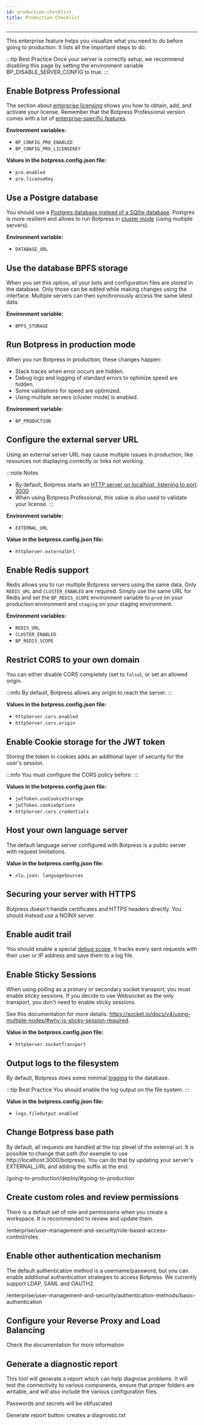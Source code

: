 ```yaml
---
id: production-checklist
title: Production Checklist
---
```


--------------------

This enterprise feature helps you visualize what you need to do before going to production. It lists all the important steps to do:

:::tip Best Practice
Once your server is correctly setup, we recommend disabling this page by setting the environment variable BP_DISABLE_SERVER_CONFIG to true.
:::

## Enable Botpress Professional

The section about [enterprise licensing](/enterprise/licensing/enterprise-licensing) shows you how to obtain, add, and activate your license. Remember that the Botpress Professional version comes with a lot of [enterprise-specific features](/overview/features#enterprise-specific-features). 

**Environment variables:**
- `BP_CONFIG_PRO_ENABLED`
- `BP_CONFIG_PRO_LICENSEKEY`

**Values in the botpress.config.json file:**
- `pro.enabled`
- `pro.licenseKey`

## Use a Postgre database

You should use a [Postgres database instead of a SQlite database](/building-chatbots/developers/database#how-to-switch-from-sqlite-to-postgressql). Postgres is more resilient and allows to run Botpress in [cluster mode](/going-to-production/deploy/enterprise-scaling) (using multiple servers).

**Environment variable:**
- `DATABASE_URL`

## Use the database BPFS storage

When you set this option, all your bots and configuration files are stored in the database. Only those can be edited while making changes using the interface.
Multiple servers can then synchronously access the same latest data.

**Environment variable:**
- `BPFS_STORAGE`

## Run Botpress in production mode

When you run Botpress in production, these changes happen:

- Stack traces when error occurs are hidden.
- Debug logs and logging of standard errors to optimize speed are hidden.
- Some validations for speed are optimized.
- Using multiple servers (cluster mode) is enabled.

**Environment variable:**
- `BP_PRODUCTION`

## Configure the external server URL

Using an external server URL may cause multiple issues in production, like resources not displaying correctly or links not working. 

:::note Notes
- By default, Botpress starts an [HTTP server on localhost, listening to port 3000](/going-to-production/deploy/#http-server-configuration).
- When using Botpress Professional, this value is also used to validate your license.
:::

**Environment variable:**
- `EXTERNAL_URL`

**Value in the botpress.config.json file:**
- `httpServer.externalUrl`

## Enable Redis support

Redis allows you to run multiple Botpress servers using the same data. Only `REDIS_URL` and `CLUSTER_ENABLED` are required. Simply use the same URL for Redis and set the `BP_REDIS_SCOPE` environment variable to `prod` on your production environment and `staging` on your staging environment.

**Environment variables:**
- `REDIS_URL`
- `CLUSTER_ENABLED`
- `BP_REDIS_SCOPE`

## Restrict CORS to your own domain

You can either disable CORS completely (set to `false`), or set an allowed origin. 

:::info
By default, Botpress allows any origin to reach the server.
:::

**Values in the botpress.config.json file:**
- `httpServer.cors.enabled`
- `httpServer.cors.origin`

## Enable Cookie storage for the JWT token

Storing the token in cookies adds an additional layer of security for the user's session.

:::info
You must configure the CORS policy before.
:::

**Values in the botpress.config.json file:**
- `jwtToken.useCookieStorage`
- `jwtToken.cookieOptions`
- `httpServer.cors.credentials`

## Host your own language server

The default language server configured with Botpress is a public server with request limitations.

**Value in the botpress.config.json file:**
- `nlu.json: languageSources`

## Securing your server with HTTPS

Botpress doesn't handle certificates and HTTPS headers directly. You should instead use a NGINX server.

## Enable audit trail

You should enable a special [debug scope](/going-to-production/deploy/#advanced-logging). It tracks every sent requests with their user or IP address and save them to a log file.

## Enable Sticky Sessions

When using polling as a primary or secondary socket transport, you must enable sticky sessions. If you decide to use Websocket as the only transport, you don't need to enable sticky sessions.

See this documentation for more details: https://socket.io/docs/v4/using-multiple-nodes/#why-is-sticky-session-required.

**Value in the botpress.config.json file:**
- `httpServer.socketTransport`

## Output logs to the filesystem

By default, Botpress does some minimal [logging](/going-to-production/deploy/#logs-configuration) to the database. 

:::tip Best Practice
You should enable the log output on the file system.
:::

**Value in the botpress.config.json file:**
- `logs.fileOutput.enabled`

## Change Botpress base path

By default, all requests are handled at the top zlevel of the external url. It is possible to change that path (for example to use http://localhost:3000/botpress). You can do that by updating your server's EXTERNAL_URL and adding the suffix at the end.

/going-to-production/deploy/#going-to-production

## Create custom roles and review permissions

There is a default set of role and permissions when you create a workspace. It is recommended to review and update them.

/enterprise/user-management-and-security/role-based-access-control/roles

## Enable other authentication mechanism
The default authentication method is a username/password, but you can enable additional authentication strategies to access Botpress. We currently support LDAP, SAML and OAUTH2.

/enterprise/user-management-and-security/authentication-methods/basic-authentication

## Configure your Reverse Proxy and Load Balancing

Check the documentation for more information


## Generate a diagnostic report

This tool will generate a report which can help diagnose problems. It will test the connectivity to various components, ensure that proper folders are writable, and will also include the various configuration files.

Passwords and secrets will be obfuscated

Generate report button: creates a diagnostic.txt